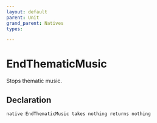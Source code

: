 ```yaml
---
layout: default
parent: Unit
grand_parent: Natives
types:

---
```


# EndThematicMusic
Stops thematic music.

## Declaration

```
native EndThematicMusic takes nothing returns nothing
```